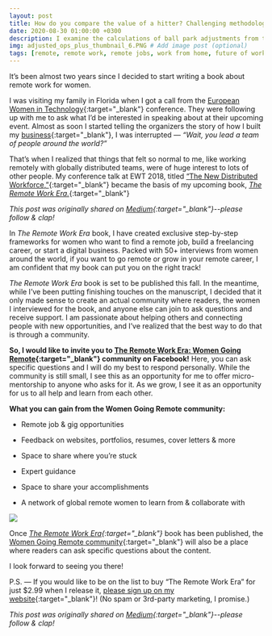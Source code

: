 ```yaml
---
layout: post
title: How do you compare the value of a hitter? Challenging methodologies for ball park adjustments
date: 2020-08-30 01:00:00 +0300
description: I examine the calculations of ball park adjustments from the major stats websites. I believe ball park adjustments are often under-examined and methodologies need to be challeneged further. 
img: adjusted_ops_plus_thumbnail_6.PNG # Add image post (optional)
tags: [remote, remote work, remote jobs, work from home, future of work, the remote work era, women going remote, community] # add tag
---
```

It’s been almost two years since I decided to start writing a book about remote work for women.

I was visiting my family in Florida when I got a call from the [European Women in Technology](https://www.europeanwomenintech.com/){:target="_blank"} conference. They were following up with me to ask what I’d be interested in speaking about at their upcoming event. Almost as soon I started telling the organizers the story of how I built my [business](https://seafoam.media){:target="_blank"}, I was interrupted — *“Wait, you lead a team of people around the world?”*

That’s when I realized that things that felt so normal to me, like working remotely with globally distributed teams, were of huge interest to lots of other people. My conference talk at EWT 2018, titled [“The New Distributed Workforce,”](https://www.youtube.com/watch?v=FgS3DZ0yjno){:target="_blank"} became the basis of my upcoming book, [*The Remote Work Era.*](https://remoteworkera.com){:target="_blank"}

*This post was originally shared on [Medium](https://medium.com/the-new-distributed-workforce/why-im-launching-the-women-going-remote-community-what-you-can-gain-df5f4771a099){:target="_blank"}--please follow & clap!*

In *The Remote Work Era* book, I have created exclusive step-by-step frameworks for women who want to find a remote job, build a freelancing career, or start a digital business. Packed with 50+ interviews from women around the world, if you want to go remote or grow in your remote career, I am confident that my book can put you on the right track!

*The Remote Work Era* book is set to be published this fall. In the meantime, while I’ve been putting finishing touches on the manuscript, I decided that it only made sense to create an actual community where readers, the women I interviewed for the book, and anyone else can join to ask questions and receive support. I am passionate about helping others and connecting people with new opportunities, and I’ve realized that the best way to do that is through a community.

**So, I would like to invite you to [The Remote Work Era: Women Going Remote](https://www.facebook.com/groups/2004084546399988/){:target="_blank"} community on Facebook!** Here, you can ask specific questions and I will do my best to respond personally. While the community is still small, I see this as an opportunity for me to offer micro-mentorship to anyone who asks for it. As we grow, I see it as an opportunity for us to all help and learn from each other.

**What you can gain from the Women Going Remote community:**

* Remote job & gig opportunities

* Feedback on websites, portfolios, resumes, cover letters & more

* Space to share where you’re stuck

* Expert guidance

* Space to share your accomplishments

* A network of global remote women to learn from & collaborate with

![](https://cdn-images-1.medium.com/max/3840/1*S4bV1ocwnQE8z_7PhDGbVQ.png)

Once *[The Remote Work Era](https://remoteworkera.com){:target="_blank"}* book has been published, the [Women Going Remote community](https://www.facebook.com/groups/2004084546399988){:target="_blank"} will also be a place where readers can ask specific questions about the content.

I look forward to seeing you there!

P.S. — If you would like to be on the list to buy “The Remote Work Era” for just $2.99 when I release it, [please sign up on my website](https://remoteworkera.com){:target="_blank"}! (No spam or 3rd-party marketing, I promise.)

*This post was originally shared on [Medium](https://medium.com/the-new-distributed-workforce/why-im-launching-the-women-going-remote-community-what-you-can-gain-df5f4771a099){:target="_blank"}--please follow & clap!*
